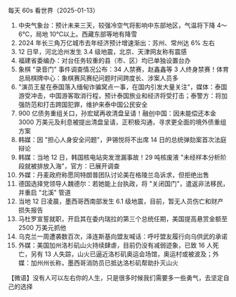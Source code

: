 每天 60s 看世界（2025-01-13）

1. 中央气象台：预计未来三天，较强冷空气将影响中东部地区，气温将下降 4～6℃，局地 10℃以上。西藏东部等地有降雪
2. 2024 年长三角万亿城市去年经济预计增速渐出：苏州、常州达 6% 左右
3. 12 日早，河北沧州发生 3.4 级地震，北京、天津网友称有震感
4. 福建省委编办：对台任务较重的县（市、区）均已单独设置台办
5. 象棋 "录音门" 事件调查情况公布：34 人禁赛，赵鑫鑫等 3 人终身禁赛！体育总局棋牌中心：象棋赛风赛纪问题时间跨度长、涉案人员多
6. "演员王星在泰国落入缅甸诈骗窝点一事，在国内引发大量关注"，媒体：泰国游受冲击，中国游客取消行程，预计泰国旅业和经济将受打击；泰警方：将加强防范和打击跨国犯罪，维护来泰中国公民安全
7. 900 亿债务重组关口，孙宏斌再收清盘呈请！融创中国：因未能偿还本金 3000 万美元及利息被提出清盘呈请，正积极沟通，寻求更全面的境外债重组方案
8. 韩媒：因 "担心人身安全问题"，尹锡悦将不出席 14 日的总统弹劾案首次法庭辩论
9. 韩媒：当地 12 日，韩国核电站突发泄漏事故！29 吨核废液 "未经样本分析阶段就被排放入海"，官方：已展开调查
10. 外媒：丹麦政府称愿同特朗普团队讨论美在格陵兰岛诉求，但拒绝出售
11. 德国选择党领导人魏德尔：若她能上台执政，将 "关闭国门"，遣返非法移民，并重启 "北溪" 管道
12. 当地 12 日凌晨，墨西哥西南部发生 6.1 级地震，目前，暂无人员伤亡和财产损失报告
13. 马杜罗宣誓就职，开启其在委内瑞拉的第三个总统任期，美国提高悬赏金额至 2500 万美元抓他
14. 乌克兰一周遭袭数百次，泽连斯基向盟友喊话：呼吁盟友履行向乌供武的承诺
15. 外媒：美国加州洛杉矶山火持续肆虐，目前仍没有减弱迹象，已致 16 人死亡，另有 13 人失踪，山火已逼近洛杉矶奥运会场馆，奥运村或被波及；外媒：加州州长称，墨西哥消防员已抵达洛杉矶帮助扑灭山火

【微语】没有人可以左右你的人生，只是很多时候我们需要多一些勇气，去坚定自己的选择